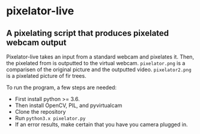 # pixelator-live
## A pixelating script that produces pixelated webcam output

Pixelator-live takes an input from a standard webcam and pixelates it. Then, the pixelated from is outputted to the virtual webcam.
`pixelator.png` is a comparisen of the original picture and the outputted video.
`pixelator2.png` is a pixelated picture of fir trees.

To run the program, a few steps are needed:
 - First install python >= 3.6.
 - Then install OpenCV, PIL, and pyvirtualcam
 - Clone the repository
 - Run `python3.x pixelator.py`
 - If an error results, make certain that you have you camera plugged in.



